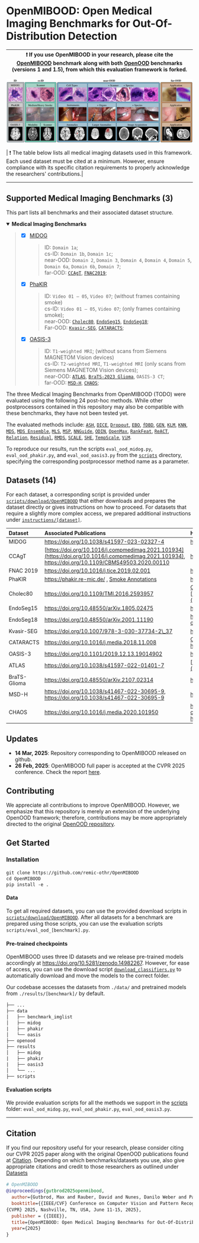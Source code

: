 # OpenMIBOOD: Open Medical Imaging Benchmarks for Out-Of-Distribution Detection

| :exclamation: If you use OpenMIBOOD in your research, please cite the [OpenMIBOOD](TODO) benchmark along with both [OpenOOD](https://github.com/Jingkang50/OpenOOD) benchmarks (versions 1 and 1.5), from which this evaluation framework is forked.|
|-----------------------------------------|

![Summary of all utilized medical datasets, separated into ID, cs-ID, near-OOD, and far-OOD and their corresponding underlying domain shifts.](Datasets_Summary.jpg)

| :exclamation: The table below lists all medical imaging datasets used in this framework. Each used dataset must be cited at a minimum. However, ensure compliance with its specific citation requirements to properly acknowledge the researchers' contributions.|

---
## Supported Medical Imaging Benchmarks (3)
This part lists all benchmarks and their associated dataset structure.

<details open>
<summary><b>Medical Imaging Benchmarks</b></summary>

> - [x] [MIDOG](https://doi.org/10.1038/s41597-023-02327-4)
>      > ID: `Domain 1a`;<br>
>      > cs-ID: `Domain 1b`, `Domain 1c`;<br>
>      > near-OOD: `Domain 2`, `Domain 3`, `Domain 4`, `Domain 4`, `Domain 5`, `Domain 6a`, `Domain 6b`, `Domain 7`;<br>
>      > far-OOD: [`CCAgT`](https://doi.org/10.1016/j.compmedimag.2021.101934), [`FNAC2019`](https://doi.org/10.1016/j.tice.2019.02.001);
> - [x] [PhaKIR](https://phakir.re-mic.de/)
>      > ID: `Video 01 – 05`, `Video 07`; (without frames containing smoke) <br>
>      > cs-ID: `Video 01 – 05`, `Video 07`; (only frames containing smoke); <br>
>      > near-OOD: [`Cholec80`](https://doi.org/10.1109/TMI.2016.2593957), [`EndoSeg15`](https://doi.org/10.48550/arXiv.1805.02475), [`EndoSeg18`](https://doi.org/10.48550/arXiv.2001.11190);<br>
>      > Far-OOD: [`Kvasir-SEG`](https://doi.org/10.1007/978-3-030-37734-2_37), [`CATARACTS`](https://doi.org/10.1016/j.media.2018.11.008);<br>
> - [x] [OASIS-3](https://sites.wustl.edu/oasisbrains/home/oasis-3/)
>      > ID: `T1-weighted MRI`; (without scans from Siemens MAGNETOM Vision devices)<br>
>      > cs-ID: `T2-weighted MRI`, `T1-weighted MRI` (only scans from Siemens MAGNETOM Vision devices);<br>
>      > near-OOD: [`ATLAS`](doi.org/10.1038/s41597-022-01401-7), [`BraTS-2023 Glioma`](https://doi.org/10.48550/arXiv.2107.02314), `OASIS-3 CT`;<br>
>      > far-OOD: [`MSD-H`](https://doi.org/10.1109/TMI.2015.2398818), [`CHAOS`](https://doi.org/10.1016/j.media.2020.101950);<br>
</details>

The three Medical Imaging Benchmarks from OpenMIBOOD (TODO) were evaluated using the following 24 post-hoc methods. 
While other postprocessors contained in this repository may also be compatible with these benchmarks, they have not been tested yet.

The evaluated methods include: [`ASH`](https://doi.org/10.48550/arXiv.2209.09858), [`DICE`](https://doi.org/10.1007%2F978-3-031-20053-3_40), [`Dropout`](https://proceedings.mlr.press/v48/gal16.html), [`EBO`](https://proceedings.neurips.cc/paper/2020/hash/f5496252609c43eb8a3d147ab9b9c006-Abstract.html), [`fDBD`](https://doi.org/10.48550/arXiv.2312.11536), [`GEN`](https://openaccess.thecvf.com/content/CVPR2023/html/Liu_GEN_Pushing_the_Limits_of_Softmax-Based_Out-of-Distribution_Detection_CVPR_2023_paper.html), [`KLM`](https://arxiv.org/abs/1911.11132v1), [`KNN`](https://proceedings.mlr.press/v162/sun22d.html), [`MDS`](https://proceedings.neurips.cc/paper/2018/hash/abdeb6f575ac5c6676b747bca8d09cc2-Abstract.html), [`MDS Ensemble`](https://proceedings.neurips.cc/paper/2018/hash/abdeb6f575ac5c6676b747bca8d09cc2-Abstract.html), [`MLS`](https://arxiv.org/abs/1911.11132v4), [`MSP`](https://doi.org/10.48550/arXiv.1610.02136), [`NNGuide`](https://openaccess.thecvf.com/content/ICCV2023/html/Park_Nearest_Neighbor_Guidance_for_Out-of-Distribution_Detection_ICCV_2023_paper.html), [`ODIN`](https://arxiv.org/abs/1706.02690v5), [`OpenMax`](https://www.cv-foundation.org/openaccess/content_cvpr_2016/html/Bendale_Towards_Open_Set_CVPR_2016_paper.html), [`RankFeat`](https://proceedings.neurips.cc/paper_files/paper/2022/hash/71c9eb0913e6c7fda3afd69c914b1a0c-Abstract-Conference.html), [`ReACT`](https://proceedings.neurips.cc/paper/2021/hash/01894d6f048493d2cacde3c579c315a3-Abstract.html), [`Relation`](https://proceedings.neurips.cc/paper_files/paper/2023/hash/886ed40d7882c9f891824e42a452c228-Abstract-Conference.html), [`Residual`](https://doi.org/10.48550/arXiv.2203.10807), [`RMDS`](https://doi.org/10.48550/arXiv.2106.09022), [`SCALE`](https://openreview.net/forum?id=RDSTjtnqCg), [`SHE`](https://openreview.net/forum?id=KkazG4lgKL), [`TempScale`](https://proceedings.mlr.press/v70/guo17a.html), [`ViM`](https://doi.org/10.48550/arXiv.2203.10807).

To reproduce our results, run the scripts `eval_ood_midog.py`, `eval_ood_phakir.py`, and `eval_ood_oasis3.py` from the [`scripts`](https://github.com/remic-othr/OpenMIBOOD/tree/main/scripts/download/OpenMIBOOD) directory, specifying the corresponding postprocessor method name as a parameter.

## Datasets (14)
For each dataset, a corresponding script is provided under [`scripts/download/OpenMIBOOD`](https://github.com/remic-othr/OpenMIBOOD/tree/main/scripts/download/OpenMIBOOD) that either downloads and prepares the dataset directly or gives instructions on how to proceed. For datasets that require a slightly more complex access, we prepared additional instructions under [`instructions/[dataset]`](https://github.com/remic-othr/OpenMIBOOD/tree/main/instructions/).

| Dataset | Associated Publications | Homepage |
| :-- | :-- | :-- |
| MIDOG | https://doi.org/10.1038/s41597-023-02327-4 | https://github.com/DeepMicroscopy/MIDOGpp |
| CCAgT | [https://doi.org/10.1016/j.compmedimag.2021.101934](https://doi.org/10.1016/j.compmedimag.2021.101934), https://doi.org/10.1109/CBMS49503.2020.00110 | https://github.com/johnnv1/CCAgT-utils |
| FNAC 2019 | https://doi.org/10.1016/j.tice.2019.02.001 | https://1drv.ms/u/s!Al-T6d-\_ENf6axsEbvhbEc2gUFs |
| PhaKIR | https://phakir.re-mic.de/ , [Smoke Annotations](https://opus4.kobv.de/opus4-oth-regensburg/home/index/language/language/en/rmodule/frontdoor/rcontroller/index/raction/index/docId/6080) | https://phakir.re-mic.de/  |
| Cholec80 | https://doi.org/10.1109/TMI.2016.2593957 | [Cropped single instrument frames from Cholec80](https://doi.org/10.5281/zenodo.14921670), [https://camma.unistra.fr/datasets/](https://camma.unistra.fr/datasets/) |
| EndoSeg15 | https://doi.org/10.48550/arXiv.1805.02475 | https://endovissub-instrument.grand-challenge.org/ |
| EndoSeg18 | https://doi.org/10.48550/arXiv.2001.11190 | https://endovissub2018-roboticscenesegmentation.grand-challenge.org/ |
| Kvasir-SEG | https://doi.org/10.1007/978-3-030-37734-2\_37 | https://datasets.simula.no/kvasir-seg/ |
| CATARACTS | https://doi.org/10.1016/j.media.2018.11.008 | [Cleaned subset of the first five CATARACTS test videos](https://doi.org/10.5281/zenodo.14924735), https://dx.doi.org/10.21227/ac97-8m18|
| OASIS-3 | https://doi.org/10.1101/2019.12.13.19014902 | https://sites.wustl.edu/oasisbrains/home/oasis-3/    |
| ATLAS | https://doi.org/10.1038/s41597-022-01401-7 | [https://fcon_1000.projects.nitrc.org/indi/retro/atlas.html](https://fcon_1000.projects.nitrc.org/indi/retro/atlas.html)    | 
| BraTS-Glioma | https://doi.org/10.48550/arXiv.2107.02314 | https://www.synapse.org/Synapse:syn51156910/wiki/621282    | 
| MSD-H | https://doi.org/10.1038/s41467-022-30695-9, https://doi.org/10.1038/s41467-022-30695-9 | http://medicaldecathlon.com/    |
| CHAOS | https://doi.org/10.1016/j.media.2020.101950 |  https://chaos.grand-challenge.org/Combined_Healthy_Abdominal_Organ_Segmentation/,   https://doi.org/10.5281/zenodo.3362844   | 

## Updates
- **14 Mar, 2025**: Repository corresponding to OpenMIBOOD released on github.
- **26 Feb, 2025**: OpenMIBOOD full paper is accepted at the CVPR 2025 conference. Check the report [here](TODO).

## Contributing
We appreciate all contributions to improve OpenMIBOOD.
However, we emphasize that this repository is merely an extension of the underlying OpenOOD framework; therefore, contributions may be more appropriately directed to the original [OpenOOD repository](https://github.com/Jingkang50/OpenOOD/blob/main/CONTRIBUTING.md).

## Get Started

### Installation
```
git clone https://github.com/remic-othr/OpenMIBOOD
cd OpenMIBOOD
pip install -e .
```

#### Data
To get all required datasets, you can use the provided download scripts in [`scripts/download/OpenMIBOOD`](https://github.com/remic-othr/OpenMIBOOD/tree/main/scripts/download/OpenMIBOOD).
After all datasets for a benchmark are prepared using those scripts, you can use the evaluation scripts `scripts/eval_ood_[benchmark].py`.

#### Pre-trained checkpoints
OpenMIBOOD uses three ID datasets and we release pre-trained models accordingly at https://doi.org/10.5281/zenodo.14982267.
However, for ease of access, you can use the download script [`download_classifiers.py`](https://github.com/remic-othr/OpenMIBOOD/tree/main/scripts/download/OpenMIBOOD) to automatically download and move the models to the correct folder.

Our codebase accesses the datasets from `./data/` and pretrained models from `./results/[benchmark]/` by default.
```
├── ...
├── data
│   ├── benchmark_imglist
│   ├── midog
|   ├── phakir
│   └── oasis
├── openood
├── results
│   ├── midog
|   ├── phakir
|   ├── oasis3
│   └── ...
├── scripts
```

#### Evaluation scripts
We provide evaluation scripts for all the methods we support in the [scripts](https://github.com/remic-othr/OpenMIBOOD/tree/main/scripts) folder: `eval_ood_midog.py`, `eval_ood_phakir.py`, `eval_ood_oasis3.py`.

---
<!-- ## Contributors
<a href="https://github.com/remic-othr/OpenMIBOOD/graphs/contributors">
  <img src="https://contrib.rocks/image?repo=remic-othr/OpenMIBOOD" />
</a> -->


## Citation
If you find our repository useful for your research, please consider citing our CVPR 2025 paper along with the original OpenOOD publications found at [Citation](https://github.com/Jingkang50/OpenOOD?tab=readme-ov-file#citation). 
Depending on which benchmarks/datasets you use, also give appropriate citations and credit to those researchers as outlined under [Datasets](#user-content-datasets)
```bibtex
# OpenMIBOOD
@inproceedings{gutbrod2025openmibood,
  author={Gutbrod, Max and Rauber, David and Nunes, Danilo Weber and Palm, Christoph},
  booktitle={{IEEE/CVF} Conference on Computer Vision and Pattern Recognition,
{CVPR} 2025, Nashville, TN, USA, June 11-15, 2025},
  publisher = {{IEEE}},
  title={OpenMIBOOD: Open Medical Imaging Benchmarks for Out-Of-Distribution Detection},
  year={2025}
}
```